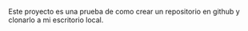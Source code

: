 Este proyecto es una prueba de como crear un repositorio en github y clonarlo a mi escritorio local.